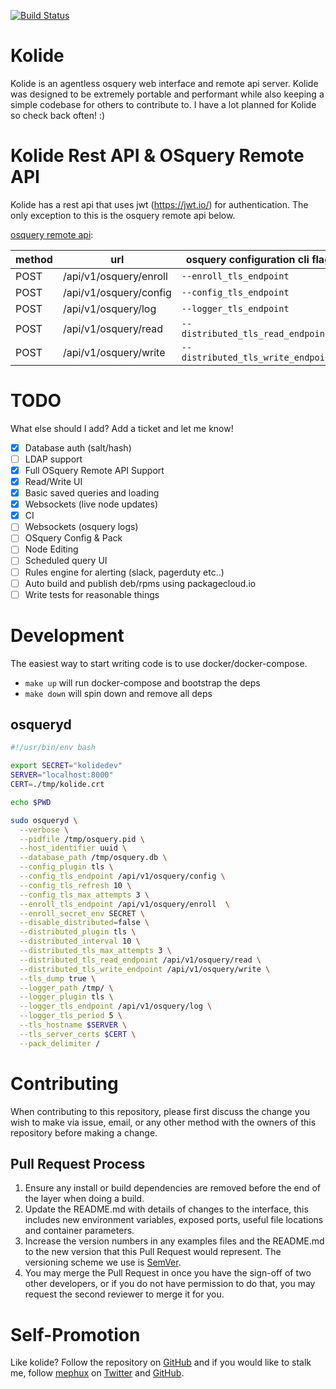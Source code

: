 [![Build Status](http://komanda.io:8080/api/badges/mephux/kolide/status.svg)](http://komanda.io:8080/mephux/kolide)

# Kolide

  Kolide is an agentless osquery web interface and remote api server. Kolide was designed to be extremely portable 
  and performant while also keeping a simple codebase for others to contribute to. I have a lot planned
  for Kolide so check back often! :)

# Kolide Rest API & OSquery Remote API

  Kolide has a rest api that uses jwt (https://jwt.io/) for authentication. The only exception
  to this is the osquery remote api below.

  [osquery remote api](https://osquery.readthedocs.org/en/stable/deployment/remote/#remote-server-api):

  method | url | osquery configuration cli flag
  -------|-----|-------------------------------
  POST   | /api/v1/osquery/enroll | `--enroll_tls_endpoint`
  POST   | /api/v1/osquery/config | `--config_tls_endpoint`
  POST   | /api/v1/osquery/log    | `--logger_tls_endpoint`
  POST   | /api/v1/osquery/read   | `--distributed_tls_read_endpoint`
  POST   | /api/v1/osquery/write  | `--distributed_tls_write_endpoint`

# TODO

  What else should I add? Add a ticket and let me know!

  - [X] Database auth (salt/hash)
  - [ ] LDAP support
  - [X] Full OSquery Remote API Support
  - [X] Read/Write UI
  - [X] Basic saved queries and loading
  - [X] Websockets (live node updates)
  - [X] CI 
  - [ ] Websockets (osquery logs)
  - [ ] OSquery Config & Pack
  - [ ] Node Editing
  - [ ] Scheduled query UI
  - [ ] Rules engine for alerting (slack, pagerduty etc..)
  - [ ] Auto build and publish deb/rpms using packagecloud.io
  - [ ] Write tests for reasonable things

# Development

  The easiest way to start writing code is to use docker/docker-compose.

  * `make up` will run docker-compose and bootstrap the deps
  * `make down` will spin down and remove all deps

## osqueryd

  ```bash
  #!/usr/bin/env bash

  export SECRET="kolidedev"
  SERVER="localhost:8000"
  CERT=./tmp/kolide.crt

  echo $PWD

  sudo osqueryd \
    --verbose \
    --pidfile /tmp/osquery.pid \
    --host_identifier uuid \
    --database_path /tmp/osquery.db \
    --config_plugin tls \
    --config_tls_endpoint /api/v1/osquery/config \
    --config_tls_refresh 10 \
    --config_tls_max_attempts 3 \
    --enroll_tls_endpoint /api/v1/osquery/enroll  \
    --enroll_secret_env SECRET \
    --disable_distributed=false \
    --distributed_plugin tls \
    --distributed_interval 10 \
    --distributed_tls_max_attempts 3 \
    --distributed_tls_read_endpoint /api/v1/osquery/read \
    --distributed_tls_write_endpoint /api/v1/osquery/write \
    --tls_dump true \
    --logger_path /tmp/ \
    --logger_plugin tls \
    --logger_tls_endpoint /api/v1/osquery/log \
    --logger_tls_period 5 \
    --tls_hostname $SERVER \
    --tls_server_certs $CERT \
    --pack_delimiter /
  ```

# Contributing

When contributing to this repository, please first discuss the change you wish to make via issue,
email, or any other method with the owners of this repository before making a change. 

## Pull Request Process

1. Ensure any install or build dependencies are removed before the end of the layer when doing a 
   build.
2. Update the README.md with details of changes to the interface, this includes new environment 
   variables, exposed ports, useful file locations and container parameters.
3. Increase the version numbers in any examples files and the README.md to the new version that this
   Pull Request would represent. The versioning scheme we use is [SemVer](http://semver.org/).
4. You may merge the Pull Request in once you have the sign-off of two other developers, or if you 
   do not have permission to do that, you may request the second reviewer to merge it for you.

# Self-Promotion

Like kolide? Follow the repository on
[GitHub](https://github.com/mephux/kolide) and if
you would like to stalk me, follow [mephux](http://dweb.io/) on
[Twitter](http://twitter.com/mephux) and
[GitHub](https://github.com/mephux).
